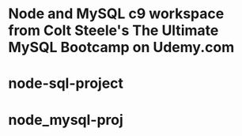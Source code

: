 # Node and MySQL c9 workspace from Colt Steele's The Ultimate MySQL Bootcamp on Udemy.com
# node-sql-project
# node_mysql-proj
